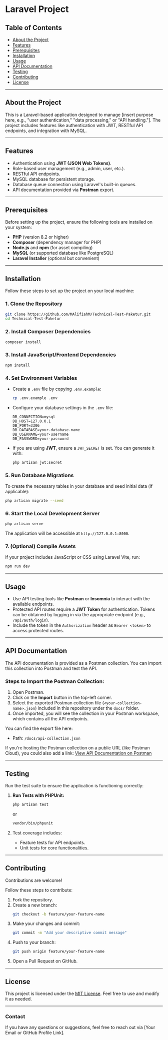 # **Laravel Project**

## **Table of Contents**
- [About the Project](#about-the-project)
- [Features](#features)
- [Prerequisites](#prerequisites)
- [Installation](#installation)
- [Usage](#usage)
- [API Documentation](#api-documentation)
- [Testing](#testing)
- [Contributing](#contributing)
- [License](#license)

---

## **About the Project**

This is a Laravel-based application designed to manage [insert purpose here, e.g., "user authentication," "data processing," or "API handling."]. The project includes features like authentication with JWT, RESTful API endpoints, and integration with MySQL.

---

## **Features**
- Authentication using **JWT (JSON Web Tokens)**.
- Role-based user management (e.g., admin, user, etc.).
- RESTful API endpoints.
- MySQL database for persistent storage.
- Database queue connection using Laravel's built-in queues.
- API documentation provided via **Postman** export.

---

## **Prerequisites**

Before setting up the project, ensure the following tools are installed on your system:

- **PHP** (version 8.2 or higher)
- **Composer** (dependency manager for PHP)
- **Node.js** and **npm** (for asset compiling)
- **MySQL** (or supported database like PostgreSQL)
- **Laravel Installer** (optional but convenient)

---

## **Installation**

Follow these steps to set up the project on your local machine:

### 1. Clone the Repository
```bash
git clone https://github.com/MAlifiahM/Technical-Test-Paketur.git
cd Technical-Test-Paketur
```

### 2. Install Composer Dependencies
```bash
composer install
```

### 3. Install JavaScript/Frontend Dependencies
```bash
npm install
```

### 4. Set Environment Variables
- Create a `.env` file by copying `.env.example`:
  ```bash
  cp .env.example .env
  ```
- Configure your database settings in the `.env` file:
  ```env
  DB_CONNECTION=mysql
  DB_HOST=127.0.0.1
  DB_PORT=3306
  DB_DATABASE=your-database-name
  DB_USERNAME=your-username
  DB_PASSWORD=your-password
  ```

- If you are using **JWT**, ensure a `JWT_SECRET` is set. You can generate it with:
  ```bash
  php artisan jwt:secret
  ```

### 5. Run Database Migrations
To create the necessary tables in your database and seed initial data (if applicable):
```bash
php artisan migrate --seed
```

### 6. Start the Local Development Server
```bash
php artisan serve
```
The application will be accessible at `http://127.0.0.1:8000`.

### 7. (Optional) Compile Assets
If your project includes JavaScript or CSS using Laravel Vite, run:
```bash
npm run dev
```

---

## **Usage**

- Use API testing tools like **Postman** or **Insomnia** to interact with the available endpoints.
- Protected API routes require a **JWT Token** for authentication. Tokens can be obtained by logging in via the appropriate endpoint (e.g., `/api/auth/login`).
- Include the token in the `Authorization` header as `Bearer <token>` to access protected routes.

---

## **API Documentation**

The API documentation is provided as a Postman collection. You can import this collection into Postman and test the API.

### Steps to Import the Postman Collection:
1. Open Postman.
2. Click on the **Import** button in the top-left corner.
3. Select the exported Postman collection file (`<your-collection-name>.json`) included in this repository under the `docs/` folder.
4. Once imported, you will see the collection in your Postman workspace, which contains all the API endpoints.

You can find the export file here:
- Path: `/docs/api-collection.json`

If you're hosting the Postman collection on a public URL (like Postman Cloud), you could also add a link:
[View API Documentation on Postman](https://shorturl.at/7p8FF)

---

## **Testing**

Run the test suite to ensure the application is functioning correctly:

1. **Run Tests with PHPUnit:**
   ```bash
   php artisan test
   ```
   or
   ```bash
   vendor/bin/phpunit
   ```

2. Test coverage includes:
    - Feature tests for API endpoints.
    - Unit tests for core functionalities.

---

## **Contributing**

Contributions are welcome!

Follow these steps to contribute:
1. Fork the repository.
2. Create a new branch:
   ```bash
   git checkout -b feature/your-feature-name
   ```
3. Make your changes and commit:
   ```bash
   git commit -m "Add your descriptive commit message"
   ```
4. Push to your branch:
   ```bash
   git push origin feature/your-feature-name
   ```
5. Open a Pull Request on GitHub.

---

## **License**

This project is licensed under the [MIT License](LICENSE). Feel free to use and modify it as needed.

---

### **Contact**
If you have any questions or suggestions, feel free to reach out via [Your Email or GitHub Profile Link].
